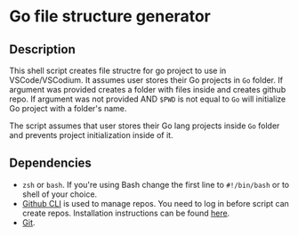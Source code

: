 # Go file structure generator

## Description

This shell script creates file structre for go project to use in VSCode/VSCodium.
It assumes user stores their Go projects in `Go` folder. 
If argument was provided creates a folder with files inside and creates github repo.
If argument was not provided AND `$PWD` is not equal to `Go` will initialize Go project with a folder's name.

The script assumes that user stores their Go lang projects inside `Go` folder and prevents project initialization inside of it.

## Dependencies

- `zsh` or `bash`. If you're using Bash change the first line to `#!/bin/bash` or to shell of your choice.
- [Github CLI](https://cli.github.com/) is used to manage repos. You need to log in before script can create repos.
    Installation instructions can be found [here](https://github.com/cli/cli#installation).
- [Git](https://git-scm.com).